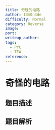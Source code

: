 ```yaml
---
title: 奇怪的电路
author: 13m0n4de
difficulty: Normal
category: Reverse
image:
port:
writeup_author:
tags:
  - PYC
  - TEA
reference:
---
```


# 奇怪的电路

## 题目描述

<description>

## 题目解析

<analysis>
